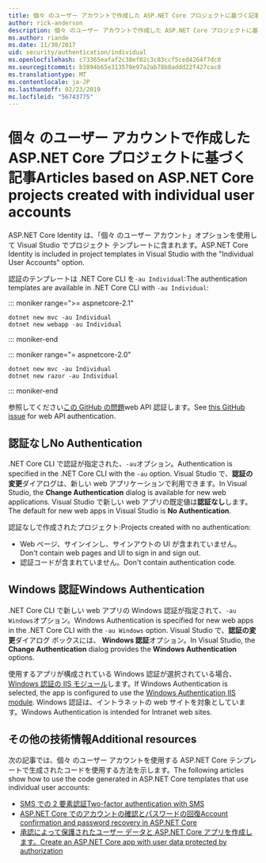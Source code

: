 ```yaml
---
title: 個々 のユーザー アカウントで作成した ASP.NET Core プロジェクトに基づく記事
author: rick-anderson
description: 個々 のユーザー アカウントで作成した ASP.NET Core プロジェクトに基づくアーティクルを検出します。
ms.author: riande
ms.date: 11/30/2017
uid: security/authentication/individual
ms.openlocfilehash: c73365eafaf2c38ef02c3c83ccf5ced4264f7dc0
ms.sourcegitcommit: b3894b65e313570e97a2ab78b8addd22f427cac8
ms.translationtype: MT
ms.contentlocale: ja-JP
ms.lasthandoff: 02/23/2019
ms.locfileid: "56743775"
---
```

# <a name="articles-based-on-aspnet-core-projects-created-with-individual-user-accounts"></a><span data-ttu-id="1bf7b-103">個々 のユーザー アカウントで作成した ASP.NET Core プロジェクトに基づく記事</span><span class="sxs-lookup"><span data-stu-id="1bf7b-103">Articles based on ASP.NET Core projects created with individual user accounts</span></span>

<span data-ttu-id="1bf7b-104">ASP.NET Core Identity は、「個々 のユーザー アカウント」オプションを使用して Visual Studio でプロジェクト テンプレートに含まれます。</span><span class="sxs-lookup"><span data-stu-id="1bf7b-104">ASP.NET Core Identity is included in project templates in Visual Studio with the "Individual User Accounts" option.</span></span>

<span data-ttu-id="1bf7b-105">認証のテンプレートは .NET Core CLI を`-au Individual`:</span><span class="sxs-lookup"><span data-stu-id="1bf7b-105">The authentication templates are available in .NET Core CLI with `-au Individual`:</span></span>

::: moniker range=">= aspnetcore-2.1"

```console
dotnet new mvc -au Individual
dotnet new webapp -au Individual
```

::: moniker-end

::: moniker range="= aspnetcore-2.0"

```console
dotnet new mvc -au Individual
dotnet new razor -au Individual
```

::: moniker-end

<span data-ttu-id="1bf7b-106">参照してください[この GitHub の問題](https://github.com/aspnet/AspNetCore/issues/5833)web API 認証します。</span><span class="sxs-lookup"><span data-stu-id="1bf7b-106">See [this GitHub issue](https://github.com/aspnet/AspNetCore/issues/5833) for web API authentication.</span></span>

<a name="no"></a>
## <a name="no-authentication"></a><span data-ttu-id="1bf7b-107">認証なし</span><span class="sxs-lookup"><span data-stu-id="1bf7b-107">No Authentication</span></span>

<span data-ttu-id="1bf7b-108">.NET Core CLI で認証が指定された、`-au`オプション。</span><span class="sxs-lookup"><span data-stu-id="1bf7b-108">Authentication is specified in the .NET Core CLI with the `-au` option.</span></span> <span data-ttu-id="1bf7b-109">Visual Studio で、**認証の変更**ダイアログは、新しい web アプリケーションで利用できます。</span><span class="sxs-lookup"><span data-stu-id="1bf7b-109">In Visual Studio, the **Change Authentication** dialog is available for new web applications.</span></span> <span data-ttu-id="1bf7b-110">Visual Studio で新しい web アプリの既定値は**認証なし**します。</span><span class="sxs-lookup"><span data-stu-id="1bf7b-110">The default for new web apps in Visual Studio is **No Authentication**.</span></span>

<span data-ttu-id="1bf7b-111">認証なしで作成されたプロジェクト:</span><span class="sxs-lookup"><span data-stu-id="1bf7b-111">Projects created with no authentication:</span></span>

* <span data-ttu-id="1bf7b-112">Web ページ、サインインし、サインアウトの UI が含まれていません。</span><span class="sxs-lookup"><span data-stu-id="1bf7b-112">Don't contain web pages and UI to sign in and sign out.</span></span>
* <span data-ttu-id="1bf7b-113">認証コードが含まれていません。</span><span class="sxs-lookup"><span data-stu-id="1bf7b-113">Don't contain authentication code.</span></span>

<a name="win"></a>
## <a name="windows-authentication"></a><span data-ttu-id="1bf7b-114">Windows 認証</span><span class="sxs-lookup"><span data-stu-id="1bf7b-114">Windows Authentication</span></span>

<span data-ttu-id="1bf7b-115">.NET Core CLI で新しい web アプリの Windows 認証が指定されて、`-au Windows`オプション。</span><span class="sxs-lookup"><span data-stu-id="1bf7b-115">Windows Authentication is specified for new web apps in the .NET Core CLI with the `-au Windows` option.</span></span> <span data-ttu-id="1bf7b-116">Visual Studio で、**認証の変更**ダイアログ ボックスには、 **Windows 認証**オプション。</span><span class="sxs-lookup"><span data-stu-id="1bf7b-116">In Visual Studio, the **Change Authentication** dialog provides the **Windows Authentication** options.</span></span>

<span data-ttu-id="1bf7b-117">使用するアプリが構成されている Windows 認証が選択されている場合、 [Windows 認証の IIS モジュール](xref:host-and-deploy/iis/modules)します。</span><span class="sxs-lookup"><span data-stu-id="1bf7b-117">If Windows Authentication is selected, the app is configured to use the [Windows Authentication IIS module](xref:host-and-deploy/iis/modules).</span></span> <span data-ttu-id="1bf7b-118">Windows 認証は、イントラネットの web サイトを対象としています。</span><span class="sxs-lookup"><span data-stu-id="1bf7b-118">Windows Authentication is intended for Intranet web sites.</span></span>

## <a name="additional-resources"></a><span data-ttu-id="1bf7b-119">その他の技術情報</span><span class="sxs-lookup"><span data-stu-id="1bf7b-119">Additional resources</span></span>

<span data-ttu-id="1bf7b-120">次の記事では、個々 のユーザー アカウントを使用する ASP.NET Core テンプレートで生成されたコードを使用する方法を示します。</span><span class="sxs-lookup"><span data-stu-id="1bf7b-120">The following articles show how to use the code generated in ASP.NET Core templates that use individual user accounts:</span></span>

* [<span data-ttu-id="1bf7b-121">SMS での 2 要素認証</span><span class="sxs-lookup"><span data-stu-id="1bf7b-121">Two-factor authentication with SMS</span></span>](xref:security/authentication/2fa)
* [<span data-ttu-id="1bf7b-122">ASP.NET Core でのアカウントの確認とパスワードの回復</span><span class="sxs-lookup"><span data-stu-id="1bf7b-122">Account confirmation and password recovery in ASP.NET Core</span></span>](xref:security/authentication/accconfirm)
* [<span data-ttu-id="1bf7b-123">承認によって保護されたユーザー データと ASP.NET Core アプリを作成します。</span><span class="sxs-lookup"><span data-stu-id="1bf7b-123">Create an ASP.NET Core app with user data protected by authorization</span></span>](xref:security/authorization/secure-data)
